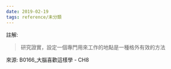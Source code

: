 ```yaml
---
date: 2019-02-19
tags: reference/未分類
---
```


註解: 
> 研究證實，設定一個專門用來工作的地點是一種格外有效的方法


來源: B0166_大腦喜歡這樣學 - CH8
